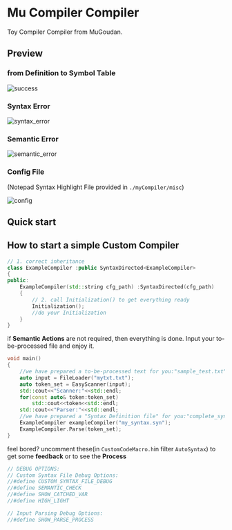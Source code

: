 # Mu Compiler Compiler

Toy Compiler Compiler from MuGoudan.

## Preview

### from Definition to Symbol Table

![success](https://github.com/muGouDan/myCompiler/blob/develop/pic/success.png)

### Syntax Error

![syntax_error](https://github.com/muGouDan/myCompiler/blob/develop/pic/syntax_error.png)

### Semantic Error

![semantic_error](https://github.com/muGouDan/myCompiler/blob/develop/pic/semantic_error.png)

### Config File

(Notepad Syntax Highlight File provided in `./myCompiler/misc`)

![config](https://github.com/muGouDan/myCompiler/blob/develop/pic/config.png)

## Quick start

## How to start a simple Custom Compiler

```cpp
// 1. correct inheritance
class ExampleCompiler :public SyntaxDirected<ExampleCompiler>
{
public:
	ExampleCompiler(std::string cfg_path) :SyntaxDirected(cfg_path)
	{
        // 2. call Initialization() to get everything ready
		Initialization();
        //do your Initialization
	}
}
```

if **Semantic Actions** are not required, then everything is done. Input your to-be-processed file and enjoy it.

```cpp
void main()
{
    //we have prepared a to-be-processed text for you:"sample_test.txt"
    auto input = FileLoader("mytxt.txt");
	auto token_set = EasyScanner(input);
    std::cout<<"Scanner:"<<std::endl;
    for(const auto& token:token_set)
    	std::cout<<token<<std::endl;
    std::cout<<"Parser:"<<std::endl;
    //we have prepared a "Syntax Definition file" for you:"complete_syntax.syn"
	ExampleCompiler exampleCompiler("my_syntax.syn");
	ExampleCompiler.Parse(token_set);
}
```

feel bored? uncomment these(in `CustomCodeMacro.h`in filter `AutoSyntax`) to get some **feedback** or to see the **Process**

```cpp
// DEBUG OPTIONS:
// Custom Syntax File Debug Options:
//#define CUSTOM_SYNTAX_FILE_DEBUG
//#define SEMANTIC_CHECK
//#define SHOW_CATCHED_VAR
//#define HIGH_LIGHT

// Input Parsing Debug Options:
//#define SHOW_PARSE_PROCESS
```

